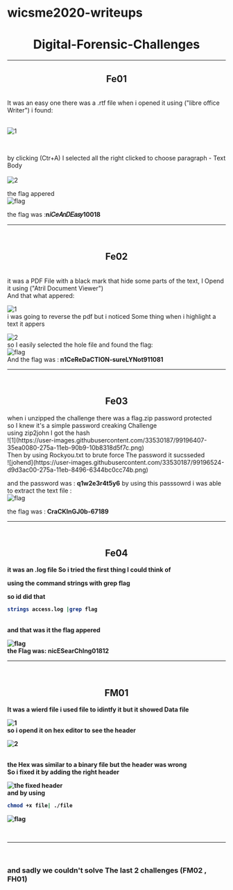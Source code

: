 # wicsme2020-writeups
<h1 align="center">Digital-Forensic-Challenges </h1>   
 
 
*****************************************************************************************************************************************************************
<h2 align ="center ">Fe01</h2>
</br>
It was an easy one there was a .rtf file when i opened it using ("libre office Writer") i found: </br></br>

![1](https://user-images.githubusercontent.com/33530187/99195681-2c11ce80-2755-11eb-9103-01f23bf3878b.png)

</br>

by clicking (Ctr+A) I selected all the right clicked to choose paragraph - Text Body </br>
</br>
![2](https://user-images.githubusercontent.com/33530187/99195858-6039bf00-2756-11eb-9cad-21085cd6eca9.png)

the flag appered</br>
![flag](https://user-images.githubusercontent.com/33530187/99195866-6e87db00-2756-11eb-8217-1e0b8d33ae59.png)

the flag was :<b>n𝑖𝐶𝑒𝐴𝑛𝐷𝐸𝑎𝑠𝑦10018</b>
*****************************************************************************************************************************************************************
</br>
<h2 align="center">Fe02</h2>
</br>
it was a PDF File with a black mark that hide some parts of the text, I Opend it using ("Atril Document Viewer") </br>
And that what appered: </br>

![1](https://user-images.githubusercontent.com/33530187/99196046-d854b480-2757-11eb-9ae6-3b515dd35fd8.png)
</br>
i was going to reverse the pdf but i noticed Some thing when i highlight a text it appers </br>

![2](https://user-images.githubusercontent.com/33530187/99196086-18b43280-2758-11eb-9e4b-730207412d80.png)
</br> 
so I easily selected the hole file and found the flag:</br>
![flag](https://user-images.githubusercontent.com/33530187/99196138-616beb80-2758-11eb-8283-08642fd67fbf.png)
</br>And the flag was :<b> n1CeReDaCTION-sureLYNot911081</b>

*****************************************************************************************************************************************************************
</br>
<h2 align="center">Fe03</h2>
when i unzipped the challenge there was a flag.zip password protected</br>
so I knew it's a simple password creaking Challenge </br>
using zip2john I got the hash  </br>
![1](https://user-images.githubusercontent.com/33530187/99196407-35ea0080-275a-11eb-90b9-10b8318d5f7c.png)
</br>
Then by using Rockyou.txt to brute force The password it sucsseded</br> 
![johend](https://user-images.githubusercontent.com/33530187/99196524-d9d3ac00-275a-11eb-8496-6344bc0cc74b.png)
</br>

and the password was :
<b>q1w2e3r4t5y6</b>
by using this passsowrd i was able to extract the text file :</br>
![flag](https://user-images.githubusercontent.com/33530187/99196624-988fcc00-275b-11eb-9d4b-25effcf52bb9.png)
</br>

the flag was  :<b> CraCKInGJ0b-67189 </br>
*****************************************************************************************************************************************************************
</br>
<h2 align="center">Fe04</h2>

it was an .log file So i tried the first thing I could think of </br>

using the command strings with grep flag </br>

so id did that </br>

```bash
strings access.log |grep flag
```
</br>
and that was it the flag appered  </br>

![flag](https://user-images.githubusercontent.com/33530187/99196830-c1fd2780-275c-11eb-8e9f-bcc4aaa416bf.png)
</br>
the Flag was: <b> nicESearChIng01812</b> 
*****************************************************************************************************************************************************************
</br>
<h2 align="center">FM01</h2>
It was a wierd file i used file to idintfy it but it showed Data file </br>

![1](https://user-images.githubusercontent.com/33530187/99196983-7a2ad000-275d-11eb-80bf-e3c125484c95.png)
</br>
so i opend it on hex editor to see the header </br>

![2](https://user-images.githubusercontent.com/33530187/99197077-2c629780-275e-11eb-9e39-5e9bb123adb8.png)

</br>
the Hex was similar to a binary file but the header was wrong</br>
So i fixed it by adding the right header</br>

![the fixed header](https://user-images.githubusercontent.com/33530187/99197901-51a5d480-2763-11eb-997e-f2cfac8f87df.png)
</br>
and by using 
<b>
 
```bash
chmod +x file| ./file
```

</b>

![flag](https://user-images.githubusercontent.com/33530187/99197986-bbbe7980-2763-11eb-858f-6b6b2d070dee.png)

</br>


*****************************************************************************************************************************************************************
</br>
<h3>
and sadly we couldn't solve The last 2 challenges (FM02 , FH01)
</h3>

